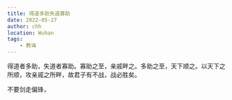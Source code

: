 ```yaml
---
title: 得道多助失道寡助
date: 2022-05-27
author: chh
location: Wuhan
tags:
    - 教诲
---
```


得道者多助，失道者寡助。寡助之至，亲戚畔之。多助之至，天下顺之。以天下之所顺，攻亲戚之所畔，故君子有不战，战必胜矣。

不要剑走偏锋，
